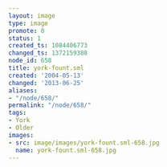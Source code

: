 ```yaml
---
layout: image
type: image
promote: 0
status: 1
created_ts: 1084406773
changed_ts: 1372159388
node_id: 658
title: york-fount.sml
created: '2004-05-13'
changed: '2013-06-25'
aliases:
- "/node/658/"
permalink: "/node/658/"
tags:
- York
- Older
images:
- src: image/images/york-fount.sml-658.jpg
  name: york-fount.sml-658.jpg
---
```


